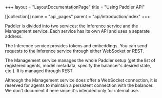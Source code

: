+++
layout = "LayoutDocumentationPage"
title = "Using Paddler API"

[[collection]]
name = "api_pages"
parent = "api/introduction/index"
+++

Paddler is divided into two services: the Inference service and the Management service. Each service has its own API and uses a separate address.

The Inference service provides tokens and embeddings. You can send requests to the Inference service through either WebSocket or REST.

The Management service manages the whole Paddler setup (get the list of registered agents, model metadata, specify the balancer's desired state, etc.). It is managed through REST.

Although the Management service does offer a WebSocket connection, it is reserved for agents to maintain a persistent connection with the balancer. We don't document it here since it's intended only for internal use.
